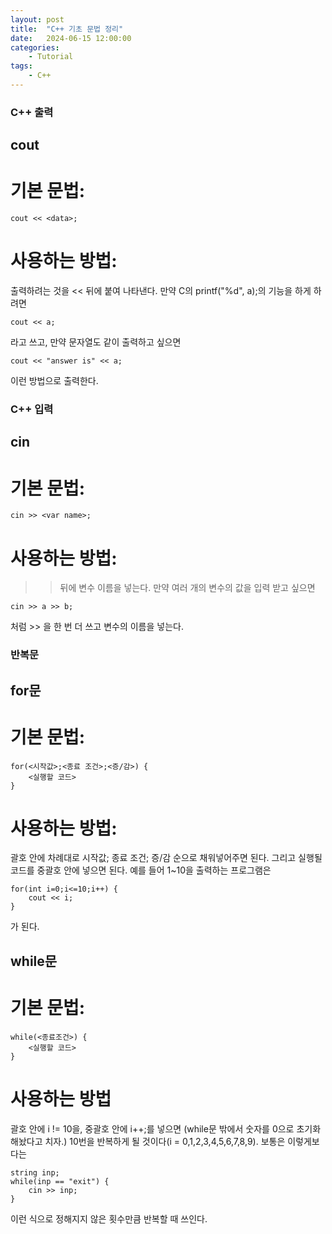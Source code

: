 ```yaml
---
layout: post
title:	"C++ 기초 문법 정리"
date:	2024-06-15 12:00:00
categories:
    - Tutorial
tags:
    - C++
---
```


### C++ 출력

## cout
# 기본 문법: 
~~~
cout << <data>;
~~~

# 사용하는 방법: 
출력하려는 것을 << 뒤에 붙여 나타낸다. 만약 C의 printf("%d", a);의 기능을 하게 하려면
~~~
cout << a;
~~~ 
라고 쓰고, 만약 문자열도 같이 출력하고 싶으면
~~~
cout << "answer is" << a;
~~~
이런 방법으로 출력한다.

### C++ 입력

## cin
# 기본 문법: 
~~~
cin >> <var name>;
~~~

# 사용하는 방법:
>> 뒤에 변수 이름을 넣는다. 만약 여러 개의 변수의 값을 입력 받고 싶으면
~~~
cin >> a >> b;
~~~
처럼 >> 을 한 번 더 쓰고 변수의 이름을 넣는다.

### 반복문

## for문

# 기본 문법:
~~~
for(<시작값>;<종료 조건>;<증/감>) {
    <실행할 코드>
}
~~~

# 사용하는 방법:
괄호 안에 차례대로 시작값; 종료 조건; 증/감 순으로 채워넣어주면 된다.
그리고 실행될 코드를 중괄호 안에 넣으면 된다.
예를 들어 1~10을 출력하는 프로그램은
~~~
for(int i=0;i<=10;i++) {
    cout << i;
}
~~~
가 된다.

## while문

# 기본 문법: 
~~~
while(<종료조건>) {
    <실행할 코드>
}
~~~

# 사용하는 방법
괄호 안에 i != 10을, 중괄호 안에 i++;를 넣으면 (while문 밖에서 숫자를 0으로 초기화해놨다고 치자.)
10번을 반복하게 될 것이다(i = 0,1,2,3,4,5,6,7,8,9). 보통은 이렇게보다는
```
string inp;
while(inp == "exit") {
    cin >> inp;
}
```
이런 식으로 정해지지 않은 횟수만큼 반복할 때 쓰인다. 